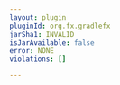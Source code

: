 ```yaml
---
layout: plugin
pluginId: org.fx.gradlefx
jarSha1: INVALID
isJarAvailable: false
error: NONE
violations: []

---
```

